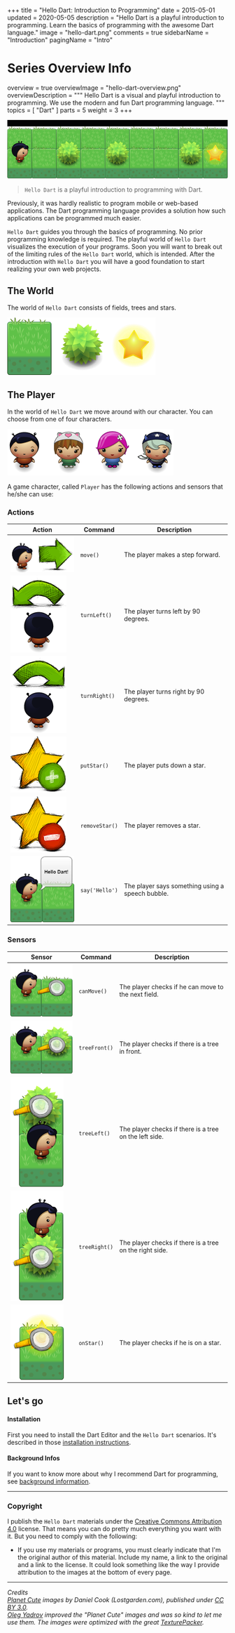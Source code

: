+++
title = "Hello Dart: Introduction to Programming"
date = 2015-05-01
updated = 2020-05-05
description = "Hello Dart is a playful introduction to programming. Learn the basics of programming with the awesome Dart language."
image = "hello-dart.png"
comments = true
sidebarName = "Introduction"
pagingName = "Intro"

# Series Overview Info
overview = true
overviewImage = "hello-dart-overview.png"
overviewDescription = """
Hello Dart is a visual and playful introduction to programming. We use the modern and fun Dart programming language. 
"""
topics = [ "Dart" ]
parts = 5
weight = 3
+++

![Hello Dart](hello-dart-animation.gif)

> `Hello Dart` is a playful introduction to programming with Dart.

Previously, it was hardly realistic to program mobile or web-based applications. The Dart programming language provides a solution how such applications can be programmed much easier.

`Hello Dart` guides you through the basics of programming. No prior programming knowledge is required. The playful world of `Hello Dart` visualizes the execution of your programs. Soon you will want to break out of the limiting rules of the `Hello Dart` world, which is intended. After the introduction with `Hello Dart` you will have a good foundation to start realizing your own web projects.

<!--
<div class="alert alert-info">
  Read <a class="alert-link" href="/library/hello-dart/background/">Background Infos</a> to learn why I see Dart as the ideal language for beginners and professionals to program web and mobile apps.
</div>
-->

## The World

The world of `Hello Dart` consists of fields, trees and stars.

![Elements](elements.png)


## The Player

In the world of `Hello Dart` we move around with our character. You can choose from one of four characters.

![Characters](characters.png)

A game character, called `Player` has the following actions and sensors that he/she can use:


### Actions

<table class="table">
  <thead>
    <tr>
      <th>Action</th>
      <th>Command</th>
      <th>Description</th>
    </tr>
  </thead>
  <tbody>
    <tr>
      <td style="vertical-align:middle"><img src="move.png" alt="Move"></td>
      <td style="vertical-align:middle"><code>move()</code></td>
      <td style="vertical-align:middle">The player makes a step forward.</td>
    </tr>
    <tr>
      <td style="vertical-align:middle"><img src="turn-left.png" alt="Turn Left"></td>
      <td style="vertical-align:middle"><code>turnLeft()</code></td>
      <td style="vertical-align:middle">The player turns left by 90 degrees.</td>
    </tr>
    <tr>
      <td style="vertical-align:middle"><img src="turn-right.png" alt="Turn Right"></td>
      <td style="vertical-align:middle"><code>turnRight()</code></td>
      <td style="vertical-align:middle">The player turns right by 90 degrees.</td>
    </tr>
    <tr>
      <td style="vertical-align:middle"><img src="put-star.png" alt="Put Star"></td>
      <td style="vertical-align:middle"><code>putStar()</code></td>
      <td style="vertical-align:middle">The player puts down a star.</td>
    </tr>
    <tr>
      <td style="vertical-align:middle"><img src="remove-star.png" alt="Remove Star"></td>
      <td style="vertical-align:middle"><code>removeStar()</code></td>
      <td style="vertical-align:middle">The player removes a star.</td>
    </tr>
    <tr>
      <td style="vertical-align:middle"><img src="say.png" alt="Say"></td>
      <td style="vertical-align:middle"><code>say('Hello')</code></td>
      <td style="vertical-align:middle">The player says something using a speech bubble.</td>
    </tr>
  </tbody>
</table>


### Sensors

<table class="table">
  <thead>
    <tr>
      <th>Sensor</th>
      <th>Command</th>
      <th>Description</th>
    </tr>
  </thead>
  <tbody>
    <tr>
      <td style="vertical-align:middle"><img src="can-move.png" alt="Can Move"></td>
      <td style="vertical-align:middle"><code>canMove()</code></td>
      <td style="vertical-align:middle">The player checks if he can move to the next field.</td>
    </tr>
    <tr>
      <td style="vertical-align:middle"><img src="tree-front.png" alt="Tree Front"></td>
      <td style="vertical-align:middle"><code>treeFront()</code></td>
      <td style="vertical-align:middle">The player checks if there is a tree in front.</td>
    </tr>
    <tr>
      <td style="vertical-align:middle"><img src="tree-left.png" alt="Tree Left"></td>
      <td style="vertical-align:middle"><code>treeLeft()</code></td>
      <td style="vertical-align:middle">The player checks if there is a tree on the left side.</td>
    </tr>
    <tr>
      <td style="vertical-align:middle"><img src="tree-right.png" alt="Tree Right"></td>
      <td style="vertical-align:middle"><code>treeRight()</code></td>
      <td style="vertical-align:middle">The player checks if there is a tree on the right side.</td>
    </tr>
    <tr>
      <td style="vertical-align:middle"><img src="on-star.png" alt="On Star"></td>
      <td style="vertical-align:middle"><code>onStar()</code></td>
      <td style="vertical-align:middle">The player checks if he is on a star.</td>
    </tr>
  </tbody>
</table>


## Let's go

#### Installation

First you need to install the Dart Editor and the `Hello Dart` scenarios. It's described in those [installation instructions](/library/hello-dart/install/).


#### Background Infos

If you want to know more about why I recommend Dart for programming, see [background information](/library/hello-dart/background/).


***

### Copyright

I publish the `Hello Dart` materials under the [Creative Commons Attribution 4.0](https://creativecommons.org/licenses/by/4.0/) license. That means you can do pretty much everything you want with it. But you need to comply with the following:

* If you use my materials or programs, you must clearly indicate that I'm the original author of this material. Include my name, a link to the original and a link to the license. It could look something like the way I provide attribution to the images at the bottom of every page.


***

*Credits*<br>
<em class="small">
  [Planet Cute](http://www.lostgarden.com/2007/05/dancs-miraculously-flexible-game.html) images by Daniel Cook (Lostgarden.com), published under [CC BY 3.0](http://creativecommons.org/licenses/by/3.0/us/).<br>
[Oleg Yadrov](https://www.linkedin.com/in/olegyadrov) improved the "Planet Cute" images and was so kind to let me use them. The images were optimized with the great [TexturePacker](https://www.codeandweb.com/texturepacker).
</em>
